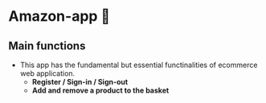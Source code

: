 # Amazon-app 🚀

## Main functions
- This app has the fundamental but essential functinalities of ecommerce web application. 
  - **Register / Sign-in / Sign-out**
  - **Add and remove a product to the basket**

